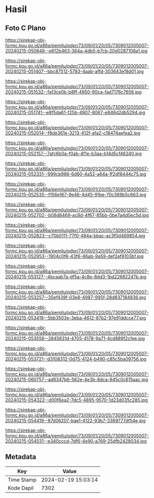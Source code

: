 # Hasil

## Foto C Plano

https://sirekap-obj-formc.kpu.go.id/a86a/pemilu/pdpr/73/09/01/20/05/7309012005007-20240215-050848--e612b463-364a-4db5-b7cb-20d0287108a1.jpg

https://sirekap-obj-formc.kpu.go.id/a86a/pemilu/pdpr/73/09/01/20/05/7309012005007-20240215-051407--bbc87512-5783-4aab-affd-303643e18d01.jpg

https://sirekap-obj-formc.kpu.go.id/a86a/pemilu/pdpr/73/09/01/20/05/7309012005007-20240215-051532--fa13ce0b-b8ff-4950-90ca-fad7176c7656.jpg

https://sirekap-obj-formc.kpu.go.id/a86a/pemilu/pdpr/73/09/01/20/05/7309012005007-20240215-051741--e8f5da61-f25b-4907-8067-e846d2db5294.jpg

https://sirekap-obj-formc.kpu.go.id/a86a/pemilu/pdpr/73/09/01/20/05/7309012005007-20240215-052014--f8de361e-3213-412f-afa2-c18474aefea2.jpg

https://sirekap-obj-formc.kpu.go.id/a86a/pemilu/pdpr/73/09/01/20/05/7309012005007-20240215-052157--7afc6b0a-f0ab-4f1e-b3aa-b14d5cf46240.jpg

https://sirekap-obj-formc.kpu.go.id/a86a/pemilu/pdpr/73/09/01/20/05/7309012005007-20240215-052331--999cb986-6d60-4a52-a64a-ff2df8444c75.jpg

https://sirekap-obj-formc.kpu.go.id/a86a/pemilu/pdpr/73/09/01/20/05/7309012005007-20240215-052535--f156e167-9e46-4d45-91be-70c369b5c663.jpg

https://sirekap-obj-formc.kpu.go.id/a86a/pemilu/pdpr/73/09/01/20/05/7309012005007-20240215-052702--b08d8469-ac8d-4f67-85bb-0be7a4d0ec5d.jpg

https://sirekap-obj-formc.kpu.go.id/a86a/pemilu/pdpr/73/09/01/20/05/7309012005007-20240215-052823--c70b0111-77f0-484a-bbac-ac3f0d469854.jpg

https://sirekap-obj-formc.kpu.go.id/a86a/pemilu/pdpr/73/09/01/20/05/7309012005007-20240215-052953--1904c0f6-43f6-46ab-9a59-def2ef9103bf.jpg

https://sirekap-obj-formc.kpu.go.id/a86a/pemilu/pdpr/73/09/01/20/05/7309012005007-20240215-053127--4bcaab7a-df5a-4c8e-8dd3-1bd22682247b.jpg

https://sirekap-obj-formc.kpu.go.id/a86a/pemilu/pdpr/73/09/01/20/05/7309012005007-20240215-053257--35ef439f-03e8-4987-995f-28d837184836.jpg

https://sirekap-obj-formc.kpu.go.id/a86a/pemilu/pdpr/73/09/01/20/05/7309012005007-20240215-053419--5bb3503e-3eba-4612-87b2-97e91ddcce77.jpg

https://sirekap-obj-formc.kpu.go.id/a86a/pemilu/pdpr/73/09/01/20/05/7309012005007-20240215-053556--2845831d-4705-4178-9a71-4cd889f2cfee.jpg

https://sirekap-obj-formc.kpu.go.id/a86a/pemilu/pdpr/73/09/01/20/05/7309012005007-20240215-053721--d3108312-0d75-4124-b490-c85c5ba09756.jpg

https://sirekap-obj-formc.kpu.go.id/a86a/pemilu/pdpr/73/09/01/20/05/7309012005007-20240215-060757--ad8347b6-562e-4e3b-8dca-945c0c615aac.jpg

https://sirekap-obj-formc.kpu.go.id/a86a/pemilu/pdpr/73/09/01/20/05/7309012005007-20240215-054322--d00f6ea2-7dc5-4895-9570-1d23d035c285.jpg

https://sirekap-obj-formc.kpu.go.id/a86a/pemilu/pdpr/73/09/01/20/05/7309012005007-20240215-054419--87d06207-bae1-4122-93b7-3369777df54e.jpg

https://sirekap-obj-formc.kpu.go.id/a86a/pemilu/pdpr/73/09/01/20/05/7309012005007-20240215-054531--e340cccd-7df6-4e90-a769-25dfb2428034.jpg


## Metadata

| Key        | Value               |
| ---------- | ------------------- |
| Time Stamp | 2024-02-19 15:03:14 |
| Kode Dapil | 7302                |



